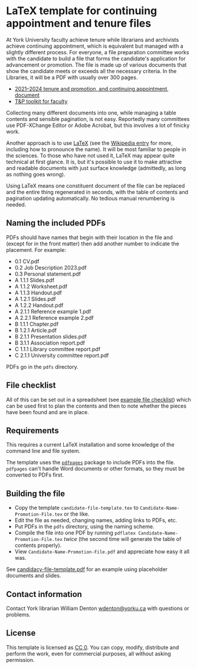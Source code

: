 # LaTeX template for continuing appointment and tenure files

At York University faculty achieve tenure while librarians and archivists achieve continuing appointment, which is equivalent but managed with a slightly different process.  For everyone, a file preparation committee works with the candidate to build a file that forms the candidate's application for advancement or promotion.  The file is made up of various documents that show the candidate meets or exceeds all the necessary criteria.  In the Libraries, it will be a PDF with usually over 300 pages.

+ [2021–2024 tenure and promotion, and continuing appointment, document](https://www.yufa.ca/2021_24_t_p)
+ [T&P toolkit for faculty](https://www.yorku.ca/secretariat/senate/tenure-and-promotions-committee/tp-toolkit/)

Collecting many different documents into one, while managing a table contents and sensible pagination, is not easy.  Reportedly many committees use PDF-XChange Editor or Adobe Acrobat, but this involves a lot of finicky work.

Another approach is to use [LaTeX](https://www.latex-project.org/) (see the [Wikipedia entry](https://en.wikipedia.org/wiki/LaTeX) for more, including how to pronounce the name).  It will be most familiar to people in the sciences.  To those who have not used it, LaTeX may appear quite technical at first glance.  It is, but it's possible to use it to make attractive and readable documents with just surface knowledge (admittedly, as long as nothing goes wrong).

Using LaTeX means one constituent document of the file can be replaced and the entire thing regenerated in seconds, with the table of contents and pagination updating automatically.  No tedious manual renumbering is needed.

## Naming the included PDFs

PDFs should have names that begin with their location in the file and (except for in the front matter) then add another number to indicate the placement. For example:

+ 0.1 CV.pdf
+ 0.2 Job Description 2023.pdf
+ 0.3 Personal statement.pdf
+ A 1.1.1 Slides.pdf
+ A 1.1.2 Worksheet.pdf
+ A 1.1.3 Handout.pdf
+ A 1.2.1 Slides.pdf
+ A 1.2.2 Handout.pdf
+ A 2.1.1 Reference example 1.pdf
+ A 2.2.1 Reference example 2.pdf
+ B 1.1.1 Chapter.pdf
+ B 1.2.1 Article.pdf
+ B 2.1.1 Presentation slides.pdf
+ B 3.1.1 Association report.pdf
+ C 1.1.1 Library committee report.pdf
+ C 2.1.1 University committee report.pdf

PDFs go in the `pdfs` directory.

## File checklist

All of this can be set out in a spreadsheet (see [example file checklist](file-checklist.ods)) which can be used first to plan the contents and then to note whether the pieces have been found and are in place.

## Requirements

This requires a current LaTeX installation and some knowledge of the command line and file system.

The template uses the [`pdfpages`](https://ctan.org/pkg/pdfpages) package to include PDFs into the file.  `pdfpages` can't handle Word documents or other formats, so they must be converted to PDFs first.

## Building the file

+ Copy the template `candidate-file-template.tex` to `Candidate-Name-Promotion-File.tex` or the like.
+ Edit the file as needed, changing names, adding links to PDFs, etc.
+ Put PDFs in the `pdfs` directory, using the naming scheme.
+ Compile the file into one PDF by running `pdflatex Candidate-Name-Promotion-File.tex` *twice* (the second time will generate the table of contents properly).
+ View `Candidate-Name-Promotion-File.pdf` and appreciate how easy it all was.

See [candidacy-file-template.pdf](candidacy-file-template.pdf) for an example using placeholder documents and slides.

## Contact information

Contact York librarian William Denton <wdenton@yorku.ca> with questions or problems.

## License

This template is licensed as [CC 0](https://creativecommons.org/publicdomain/zero/1.0/).  You can copy, modify, distribute and perform the work, even for commercial purposes, all without asking permission.
